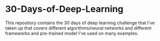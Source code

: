 # 30-Days-of-Deep-Learning
This repository contains the 30 days of deep learning challenge that I've taken up that covers different algorithms/neural networks and different frameworks and pre-trained model I've used on many examples. 
